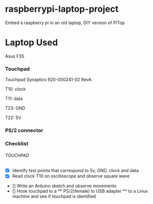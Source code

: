 # raspberrypi-laptop-project
Embed a raspberry pi in an old laptop, DIY version of PiTop

# Laptop Used
Asus F3S

### Touchpad

Touchpad Synaptics 920-000241-02 RevA

T10: clock

T11: data

T23: GND

T22: 5V



### PS/2 connector


### Checklist

###### TOUCHPAD

- [x] Identify test points that correspond to 5v, GND, clock and data
- [x] Read clock T10 on oscilloscope and observe square wave
- [] Write an Arduino sketch and observe movements
- [] Hook touchpad to a ** PS/2(female) to USB adapter ** to a Linux machine and see if touchpad is identified
